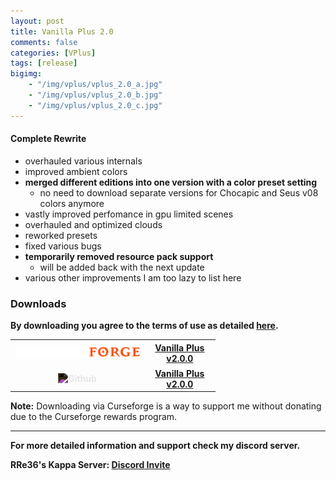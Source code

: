 ```yaml
---
layout: post
title: Vanilla Plus 2.0
comments: false
categories: [VPlus]
tags: [release]
bigimg: 
    - "/img/vplus/vplus_2.0_a.jpg"
    - "/img/vplus/vplus_2.0_b.jpg"
    - "/img/vplus/vplus_2.0_c.jpg"
---
```


#### Complete Rewrite

* overhauled various internals
* improved ambient colors
* **merged different editions into one version with a color preset setting**
  * no need to download separate versions for Chocapic and Seus v08 colors anymore
* vastly improved perfomance in gpu limited scenes
* overhauled and optimized clouds
* reworked presets
* fixed various bugs
* **temporarily removed resource pack support**
  * will be added back with the next update
* various other improvements I am too lazy to list here

### **Downloads**

**By downloading you agree to the terms of use as detailed [here](https://rre36.github.io/glProjectsWeb/license/).**

<table style="width:65%; border:none; background:none">
    <tr style="border:none; background:none; height: 40px">
        <th style="width:40%; border:none; background:none">
            <a href="https://www.curseforge.com/minecraft/customization/vanilla-plus-shader">
            <img alt="Curseforge" style="max-width:200px" src="https://raw.githubusercontent.com/rre36/rre36.github.io/master/img/curseforge.png"></a>
        </th>
        <th style="width:40%; border:none; background:none">
            <a href="https://www.curseforge.com/minecraft/customization/vanilla-plus-shader/files/2836980">Vanilla Plus v2.0.0</a>
        </th>
    </tr>
    <tr style="border:none; background:none; height: 40px">
        <th style="width:40%; border:none; background:none">
            <img alt="Github" style="max-width:100px; filter:invert(100%)" src="https://github.githubassets.com/images/modules/logos_page/GitHub-Logo.png">
        </th>
        <th style="width:40%; border:none; background:none">
            <a href="https://github.com/rre36/vplus_web/releases/download/v2.0.0/VPlus_v2.0.0.zip">Vanilla Plus v2.0.0</a>
        </th>
    </tr>
</table>

**Note:** Downloading via Curseforge is a way to support me without donating due to the Curseforge rewards program.

***

**For more detailed information and support check my discord server.**

**RRe36's Kappa Server: [Discord Invite](https://discord.gg/y5xzQ6H)**